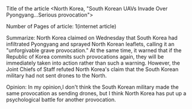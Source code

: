 Title of the article <North Korea, "South Korean UAVs Invade Over Pyongyang...Serious provocation">

Number of Pages of article: 1(internet article)

Summarize: North Korea claimed on Wednesday that South Korea had infiltrated Pyongyang and sprayed North Korean leaflets, calling it an "unforgivable grave provocation." At the same time, it warned that if the Republic of Korea commits such provocations again, they will be immediately taken into action rather than such a warning. However, the Joint Chiefs of Staff refuted North Korea's claim that the South Korean military had not sent drones to the North.

Opinion: In my opinion,I don't think the South Korean military made the same provocation as sending drones, but I think North Korea has put up a psychological battle for another provocation.

